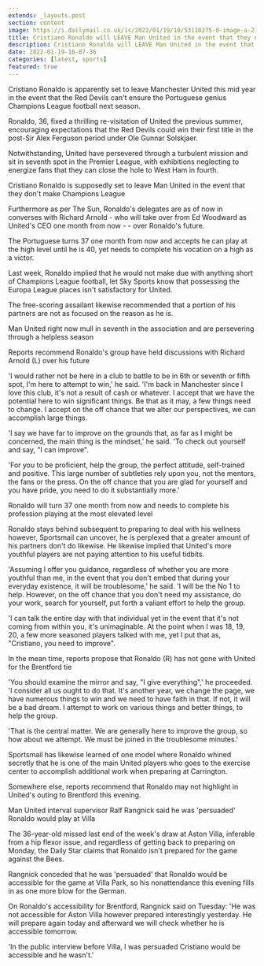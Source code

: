 ```yaml
---
extends: _layouts.post
section: content
image: https://i.dailymail.co.uk/1s/2022/01/19/10/53110275-0-image-a-21_1642589311910.jpg 
title: Cristiano Ronaldo will LEAVE Man United in the event that they neglect to meet all requirements for the Champions League 
description: Cristiano Ronaldo will LEAVE Man United in the event that they neglect to meet all requirements for the Champions League 
date: 2022-01-19-16-07-36 
categories: [latest, sports] 
featured: true 
--- 
```

Cristiano Ronaldo is apparently set to leave Manchester United this mid year in the event that the Red Devils can't ensure the Portuguese genius Champions League football next season.

Ronaldo, 36, fixed a thrilling re-visitation of United the previous summer, encouraging expectations that the Red Devils could win their first title in the post-Sir Alex Ferguson period under Ole Gunnar Solskjaer.

Notwithstanding, United have persevered through a turbulent mission and sit in seventh spot in the Premier League, with exhibitions neglecting to energize fans that they can close the hole to West Ham in fourth.

Cristiano Ronaldo is supposedly set to leave Man United in the event that they don't make Champions League

Furthermore as per The Sun, Ronaldo's delegates are as of now in converses with Richard Arnold - who will take over from Ed Woodward as United's CEO one month from now - - over Ronaldo's future.

The Portuguese turns 37 one month from now and accepts he can play at the high level until he is 40, yet needs to complete his vocation on a high as a victor.

Last week, Ronaldo implied that he would not make due with anything short of Champions League football, let Sky Sports know that possessing the Europa League places isn't satisfactory for United.

The free-scoring assailant likewise recommended that a portion of his partners are not as focused on the reason as he is.

Man United right now mull in seventh in the association and are persevering through a helpless season

Reports recommend Ronaldo's group have held discussions with Richard Arnold (L) over his future

'I would rather not be here in a club to battle to be in 6th or seventh or fifth spot, I'm here to attempt to win,' he said. 'I'm back in Manchester since I love this club, it's not a result of cash or whatever. I accept that we have the potential here to win significant things. Be that as it may, a few things need to change. I accept on the off chance that we alter our perspectives, we can accomplish large things.

'I say we have far to improve on the grounds that, as far as I might be concerned, the main thing is the mindset,' he said. 'To check out yourself and say, "I can improve".

'For you to be proficient, help the group, the perfect attitude, self-trained and positive. This large number of subtleties rely upon you, not the mentors, the fans or the press. On the off chance that you are glad for yourself and you have pride, you need to do it substantially more.'

Ronaldo will turn 37 one month from now and needs to complete his profession playing at the most elevated level

Ronaldo stays behind subsequent to preparing to deal with his wellness however, Sportsmail can uncover, he is perplexed that a greater amount of his partners don't do likewise. He likewise implied that United's more youthful players are not paying attention to his useful tidbits.

'Assuming I offer you guidance, regardless of whether you are more youthful than me, in the event that you don't embed that during your everyday existence, it will be troublesome,' he said. 'I will be the No 1 to help. However, on the off chance that you don't need my assistance, do your work, search for yourself, put forth a valiant effort to help the group.

'I can talk the entire day with that individual yet in the event that it's not coming from within you, it's unimaginable. At the point when I was 18, 19, 20, a few more seasoned players talked with me, yet I put that as, "Cristiano, you need to improve".

In the mean time, reports propose that Ronaldo (R) has not gone with United for the Brentford tie

'You should examine the mirror and say, "I give everything",' he proceeded. 'I consider all us ought to do that. It's another year, we change the page, we have numerous things to win and we need to have faith in that. If not, it will be a bad dream. I attempt to work on various things and better things, to help the group.

'That is the central matter. We are generally here to improve the group, so how about we attempt. We must be joined in the troublesome minutes.'

Sportsmail has likewise learned of one model where Ronaldo whined secretly that he is one of the main United players who goes to the exercise center to accomplish additional work when preparing at Carrington.

Somewhere else, reports recommend that Ronaldo may not highlight in United's outing to Brentford this evening.

Man United interval supervisor Ralf Rangnick said he was 'persuaded' Ronaldo would play at Villa

The 36-year-old missed last end of the week's draw at Aston Villa, inferable from a hip flexor issue, and regardless of getting back to preparing on Monday, the Daily Star claims that Ronaldo isn't prepared for the game against the Bees.

Rangnick conceded that he was 'persuaded' that Ronaldo would be accessible for the game at Villa Park, so his nonattendance this evening fills in as one more blow for the German.

On Ronaldo's accessibility for Brentford, Rangnick said on Tuesday: 'He was not accessible for Aston Villa however prepared interestingly yesterday. He will prepare again today and afterward we will check whether he is accessible tomorrow.

'In the public interview before Villa, I was persuaded Cristiano would be accessible and he wasn't.'
